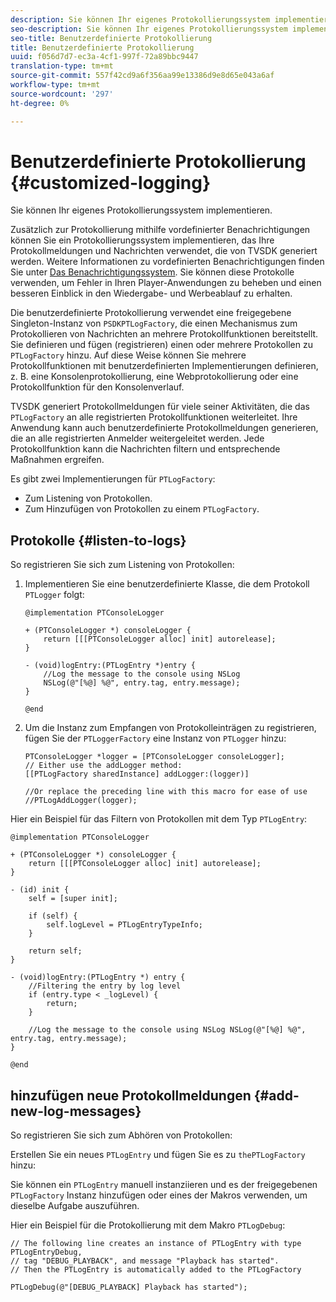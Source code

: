 ```yaml
---
description: Sie können Ihr eigenes Protokollierungssystem implementieren.
seo-description: Sie können Ihr eigenes Protokollierungssystem implementieren.
seo-title: Benutzerdefinierte Protokollierung
title: Benutzerdefinierte Protokollierung
uuid: f056d7d7-ec3a-4cf1-997f-72a89bbc9447
translation-type: tm+mt
source-git-commit: 557f42cd9a6f356aa99e13386d9e8d65e043a6af
workflow-type: tm+mt
source-wordcount: '297'
ht-degree: 0%

---
```



# Benutzerdefinierte Protokollierung {#customized-logging}

Sie können Ihr eigenes Protokollierungssystem implementieren.

Zusätzlich zur Protokollierung mithilfe vordefinierter Benachrichtigungen können Sie ein Protokollierungssystem implementieren, das Ihre Protokollmeldungen und Nachrichten verwendet, die von TVSDK generiert werden. Weitere Informationen zu vordefinierten Benachrichtigungen finden Sie unter [Das Benachrichtigungssystem](https://help.adobe.com/en_US/primetime/psdk/ios/index.html#PSDKs-concept-The_Notification_System). Sie können diese Protokolle verwenden, um Fehler in Ihren Player-Anwendungen zu beheben und einen besseren Einblick in den Wiedergabe- und Werbeablauf zu erhalten.

Die benutzerdefinierte Protokollierung verwendet eine freigegebene Singleton-Instanz von `PSDKPTLogFactory`, die einen Mechanismus zum Protokollieren von Nachrichten an mehrere Protokollfunktionen bereitstellt. Sie definieren und fügen (registrieren) einen oder mehrere Protokollen zu `PTLogFactory` hinzu. Auf diese Weise können Sie mehrere Protokollfunktionen mit benutzerdefinierten Implementierungen definieren, z. B. eine Konsolenprotokollierung, eine Webprotokollierung oder eine Protokollfunktion für den Konsolenverlauf.

TVSDK generiert Protokollmeldungen für viele seiner Aktivitäten, die das `PTLogFactory` an alle registrierten Protokollfunktionen weiterleitet. Ihre Anwendung kann auch benutzerdefinierte Protokollmeldungen generieren, die an alle registrierten Anmelder weitergeleitet werden. Jede Protokollfunktion kann die Nachrichten filtern und entsprechende Maßnahmen ergreifen.

Es gibt zwei Implementierungen für `PTLogFactory`:

* Zum Listening von Protokollen.
* Zum Hinzufügen von Protokollen zu einem `PTLogFactory`.

## Protokolle {#listen-to-logs}

So registrieren Sie sich zum Listening von Protokollen:
1. Implementieren Sie eine benutzerdefinierte Klasse, die dem Protokoll `PTLogger` folgt:

   ```
   @implementation PTConsoleLogger 
   
   + (PTConsoleLogger *) consoleLogger { 
       return [[[PTConsoleLogger alloc] init] autorelease]; 
   } 
   
   - (void)logEntry:(PTLogEntry *)entry { 
       //Log the message to the console using NSLog  
       NSLog(@"[%@] %@", entry.tag, entry.message); 
   } 
   
   @end
   ```

1. Um die Instanz zum Empfangen von Protokolleinträgen zu registrieren, fügen Sie der `PTLoggerFactory` eine Instanz von `PTLogger` hinzu:

   ```
   PTConsoleLogger *logger = [PTConsoleLogger consoleLogger]; 
   // Either use the addLogger method: 
   [[PTLogFactory sharedInstance] addLogger:(logger)] 
   
   //Or replace the preceding line with this macro for ease of use 
   //PTLogAddLogger(logger); 
   ```

<!--<a id="example_3738B5A8B4C048D28695E62297CF39E3"></a>-->

Hier ein Beispiel für das Filtern von Protokollen mit dem Typ `PTLogEntry`:

```
@implementation PTConsoleLogger 
 
+ (PTConsoleLogger *) consoleLogger { 
    return [[[PTConsoleLogger alloc] init] autorelease]; 
} 
 
- (id) init { 
    self = [super init]; 
 
    if (self) { 
        self.logLevel = PTLogEntryTypeInfo; 
    } 
 
    return self; 
} 
 
- (void)logEntry:(PTLogEntry *) entry { 
    //Filtering the entry by log level  
    if (entry.type < _logLevel) { 
        return; 
    } 
 
    //Log the message to the console using NSLog NSLog(@"[%@] %@", entry.tag, entry.message); 
} 
 
@end
```

## hinzufügen neue Protokollmeldungen {#add-new-log-messages}

So registrieren Sie sich zum Abhören von Protokollen:

Erstellen Sie ein neues `PTLogEntry` und fügen Sie es zu `thePTLogFactory` hinzu:

Sie können ein `PTLogEntry` manuell instanziieren und es der freigegebenen `PTLogFactory` Instanz hinzufügen oder eines der Makros verwenden, um dieselbe Aufgabe auszuführen.

Hier ein Beispiel für die Protokollierung mit dem Makro `PTLogDebug`:

<!--<a id="example_F014436E1686468F941F4EBD1A21B18E"></a>-->

```
// The following line creates an instance of PTLogEntry with type PTLogEntryDebug, 
// tag "DEBUG_PLAYBACK", and message "Playback has started". 
// Then the PTLogEntry is automatically added to the PTLogFactory  
 
PTLogDebug(@"[DEBUG_PLAYBACK] Playback has started");
```
